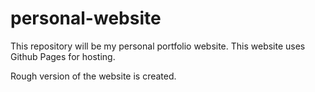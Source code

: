 # personal-website

This repository will be my personal portfolio website. This website uses Github Pages for hosting.

Rough version of the website is created.
